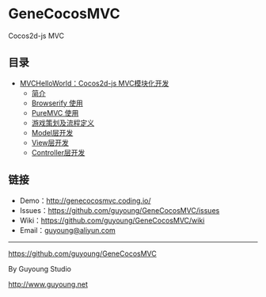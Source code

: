 GeneCocosMVC
============

Cocos2d-js MVC

## 目录

- [MVCHelloWorld：Cocos2d-js MVC模块化开发](/MVCHelloWorld/)
    - [简介](/MVCHelloWorld-Part01/)
    - [Browserify 使用](/MVCHelloWorld-Part02/)
    - [PureMVC 使用](/MVCHelloWorld-Part03/)
    - [游戏策划及流程定义](/MVCHelloWorld-Part04/)
    - [Model层开发](/MVCHelloWorld-Part05/)
    - [View层开发](/MVCHelloWorld-Part06/)                    
    - [Controller层开发](/MVCHelloWorld-Part07/)


## 链接

- Demo：<http://genecocosmvc.coding.io/>
- Issues：<https://github.com/guyoung/GeneCocosMVC/issues>
- Wiki：<https://github.com/guyoung/GeneCocosMVC/wiki>
- Email：<guyoung@aliyun.com>

------------------------------------------------

<https://github.com/guyoung/GeneCocosMVC>

By Guyoung Studio 

<http://www.guyoung.net>


